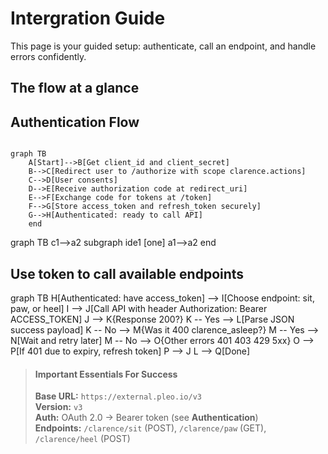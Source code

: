 
# Intergration Guide 

This page is your guided setup: authenticate, call an endpoint, and handle errors confidently.

## The flow at a glance

## Authentication Flow
```mermaid

graph TB
    A[Start]-->B[Get client_id and client_secret]
    B-->C[Redirect user to /authorize with scope clarence.actions]
    C-->D[User consents]
    D-->E[Receive authorization code at redirect_uri]
    E-->F[Exchange code for tokens at /token]
    F-->G[Store access_token and refresh_token securely]
    G-->H[Authenticated: ready to call API]
    end
```

graph TB
    c1-->a2
    subgraph ide1 [one]
    a1-->a2
    end

## Use token to call available endpoints
graph TB
    H[Authenticated: have access_token] --> I[Choose endpoint: sit, paw, or heel]
    I --> J[Call API with header Authorization: Bearer ACCESS_TOKEN]
    J --> K{Response 200?}
    K -- Yes --> L[Parse JSON success payload]
    K -- No --> M{Was it 400 clarence_asleep?}
    M -- Yes --> N[Wait and retry later]
    M -- No --> O{Other errors 401 403 429 5xx}
    O --> P[If 401 due to expiry, refresh token]
    P --> J
    L --> Q[Done]



<!-- theme: info -->
> #### Important Essentials For Success
>
> **Base URL:** `https://external.pleo.io/v3`\
> **Version:** `v3`\
> **Auth:** OAuth 2.0 → Bearer token (see **Authentication**)\
> **Endpoints:** `/clarence/sit` (POST), `/clarence/paw` (GET), `/clarence/heel` (POST)